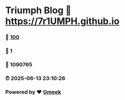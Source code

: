 # Triumph Blog :link: https://7r1UMPH.github.io 
### :page_facing_up: [100](https://7r1UMPH.github.io/tag.html) 
### :speech_balloon: 1 
### :hibiscus: 1090765 
### :alarm_clock: 2025-06-13 23:10:26 
### Powered by :heart: [Gmeek](https://github.com/Meekdai/Gmeek)
